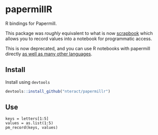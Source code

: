 # papermillR

R bindings for Papermill.

This package was _roughly_ equivalent to what is now [scrapbook](https://github.com/nteract/scrapbook) which allows you to record values into a notebook for programmatic access.

This is now deprecated, and you can use R notebooks with papermill directly [as well as many other languages](https://github.com/nteract/papermill/blob/d5299b0f2705d7a9175c377aa2a2f812c83239e3/papermill/translators.py#L543-L550).

## Install

Install using `devtools`

```r
devtools::install_github("nteract/papermillr")
```

## Use

```
keys = letters[1:5]
values = as.list(1:5)
pm_record(keys, values)
```
